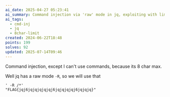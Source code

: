 ```yaml
---
ai_date: 2025-04-27 05:23:41
ai_summary: Command injection via 'raw' mode in jq, exploiting with limited characters
ai_tags:
  - cmd-inj
  - jq
  - 8char-limit
created: 2024-06-22T18:48
points: 199
solves: 92
updated: 2025-07-14T09:46
---
```


Command injection, except I can't use commands, because its 8 char max.

Well jq has a raw mode `-R`, so we will use that

```
' -R /*'
"FLAG{jqj6jqjqjqjqjqj6jqjqjqjqj6jqjqjq}"
```